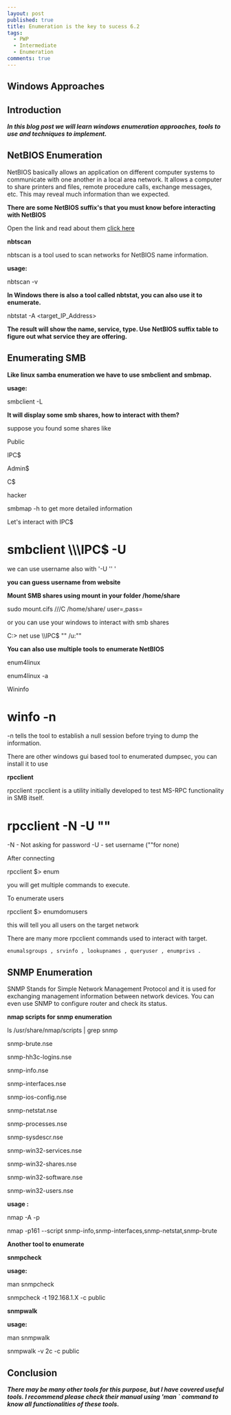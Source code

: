 ```yaml
---
layout: post
published: true
title: Enumeration is the key to sucess 6.2
tags:
  - PWP
  - Intermediate
  - Enumeration
comments: true
---
```

## Windows Approaches

## Introduction

_**In this blog post we will learn windows enumeration approaches, tools to use and techniques to implement.**_





## NetBIOS Enumeration


NetBIOS basically allows an application on different computer systems to communicate with one another in a local area network.
It allows a computer to share printers and files, remote procedure calls, exchange messages, etc.
This may reveal much information than we expected.


**There are some NetBIOS suffix's that you must know before interacting with NetBIOS**

Open the link and read about them [click here](https://docs.microsoft.com/en-us/openspecs/windows_protocols/ms-brws/0c773bdd-78e2-4d8b-8b3d-b7506849847b?redirectedfrom=MSDN)


 **nbtscan**


nbtscan is a tool used to scan networks for NetBIOS name information.

**usage:**


 nbtscan -v  <TargetIP>
 

**In Windows there is also a tool called nbtstat, you can also use it to enumerate.**

  

 nbtstat -A <target_IP_Address>



**The result will show the name, service, type. Use NetBIOS suffix table to figure out what service they are offering.**


  
  
  
## Enumerating SMB



**Like linux samba enumeration we have to use smbclient and smbmap.**


  
**usage:**

 smbclient -L <Target IP>

  

  
**It will display some smb shares, how to interact with them?**

  
suppose you found some shares like



   Public
  
   IPC$
  
   Admin$
  
   C$
  
   hacker


smbmap -h <TargetIP> to get more detailed information


Let's interact with IPC$


# smbclient \\\\<targetIP>\\IPC$ -U 

  

we can use username also with '-U '<Username>' '
  

**you can guess username from website**
  
  
  
  

**Mount SMB shares using mount in your folder /home/share**


sudo mount.cifs //<targetIP>/C /home/share/ user=,pass=


or you can use your windows to interact with smb shares


C:\> net use \\<TargetIP>\IPC$ "" /u:""


**You can also use multiple tools to enumerate NetBIOS**

enum4linux


enum4linux -a <TargetIP>


Wininfo


# winfo <targetIP> -n


-n tells the tool to establish a null session before trying to dump the information.

There are other windows gui based tool to enumerated dumpsec, you can install it to use

**rpcclient**


rpcclient  :rpcclient is a utility initially developed to test MS-RPC functionality in SMB itself.


# rpcclient -N -U "" <targetIP>


-N - Not asking for password
-U - set username (""for none)


After connecting


rpcclient $> enum


you will get multiple commands to execute.

To enumerate users 


rpcclient $> enumdomusers

  
this will tell you all users on the target network

There are many more rpcclient commands used to interact with target.

``
enumalsgroups , srvinfo , lookupnames ,
queryuser , enumprivs .
``


## SNMP Enumeration


SNMP Stands for Simple Network Management Protocol and it is used for exchanging management information between network devices.
You can even use SNMP to configure router and check its status.


**nmap scripts for snmp enumeration**


ls /usr/share/nmap/scripts | grep snmp

  snmp-brute.nse

  snmp-hh3c-logins.nse

  snmp-info.nse

  snmp-interfaces.nse

  snmp-ios-config.nse

  snmp-netstat.nse

  snmp-processes.nse

  snmp-sysdescr.nse

  snmp-win32-services.nse

  snmp-win32-shares.nse

  snmp-win32-software.nse

  snmp-win32-users.nse


**usage :**


 nmap -A -p <TargetIP> 

  
nmap -p161 --script snmp-info,snmp-interfaces,snmp-netstat,snmp-brute <TargetIP>


**Another tool to enumerate**
  
  

**snmpcheck**

**usage:**


man snmpcheck

snmpcheck -t 192.168.1.X -c public


**snmpwalk**

**usage:**

 man snmpwalk

 snmpwalk -v 2c <TargetIP> -c public

  
  
  
  
  
## Conclusion

**_There may be many other tools for this purpose, but I have covered useful tools. I recommend please check their manual using 'man <toolname>` command to know all functionalities of these tools._**
